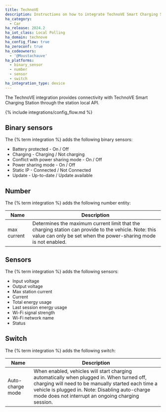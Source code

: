```yaml
---
title: TechnoVE
description: Instructions on how to integrate TechnoVE Smart Charging Station with Home Assistant.
ha_category:
  - Car
ha_release: 2024.2
ha_iot_class: Local Polling
ha_domain: technove
ha_config_flow: true
ha_zeroconf: true
ha_codeowners:
  - '@Moustachauve'
ha_platforms:
  - binary_sensor
  - number
  - sensor
  - switch
ha_integration_type: device
---
```


The TechnoVE integration provides connectivity with TechnoVE Smart Charging Station through the station local API.

{% include integrations/config_flow.md %}

## Binary sensors

The {% term integration %} adds the following binary sensors:

- Battery protected - On / Off
- Charging - Charging / Not charging
- Conflict with power sharing mode - On / Off
- Power sharing mode - On / Off
- Static IP - Connected / Not Connected
- Update - Up-to-date / Update available

## Number

The {% term integration %} adds the following number entity:

| Name        | Description                                                                                                                                                             |
| ----------- | ----------------------------------------------------------------------------------------------------------------------------------------------------------------------- |
| max current | Determines the maximum current limit that the charging station can provide to the vehicle. Note: this value can only be set when the power-sharing mode is not enabled. |

## Sensors

The {% term integration %} adds the following sensors:

- Input voltage
- Output voltage
- Max station current
- Current
- Total energy usage
- Last session energy usage
- Wi-Fi signal strength
- Wi-Fi network name
- Status

## Switch

The {% term integration %} adds the following switch:

| Name             | Description                                                                                                                                                                                                                                              |
| ---------------- | -------------------------------------------------------------------------------------------------------------------------------------------------------------------------------------------------------------------------------------------------------- |
| Auto-charge mode | When enabled, vehicles will start charging automatically when plugged in. When turned off, charging will need to be manually started each time a vehicle is plugged in. Note: Disabling auto-charge mode does not interrupt an ongoing charging session. |
